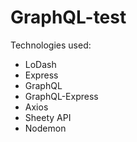 # GraphQL-test

Technologies used:
- LoDash
- Express
- GraphQL
- GraphQL-Express
- Axios
- Sheety API
- Nodemon
